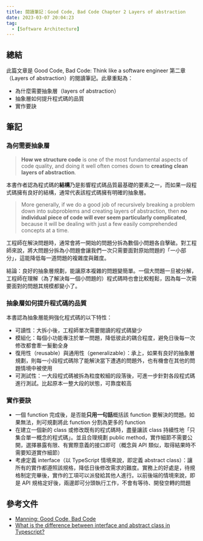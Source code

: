 ```yaml
---
title: 閱讀筆記：Good Code, Bad Code Chapter 2 Layers of abstraction
date: 2023-03-07 20:04:23
tag:
  - [Software Architecture]
---
```


## 總結

此篇文章是 Good Code, Bad Code: Think like a software engineer 第二章（Layers of abstraction）的閱讀筆記。此章重點為：

- 為什麼需要抽象層（layers of abstraction）
- 抽象層如何提升程式碼的品質
- 實作要訣

## 筆記

### 為何需要抽象層

> **How we structure code** is one of the most fundamental aspects of code quality, and doing it well often comes down to **creating clean layers of abstraction**.

本書作者認為程式碼的**結構**乃是影響程式碼品質最基礎的要素之一，而如果一段程式碼擁有良好的結構，通常代表該程式碼擁有明確的抽象層。

> More generally, if we do a good job of recursively breaking a problem down into subproblems and creating layers of abstraction, then **no individual piece of code will ever seem particularly complicated**, because it will be dealing with just a few easily comprehended concepts at a time.

工程師在解決問題時，通常會將一開始的問題分拆為數個小問題各自擊破。對工程師來說，將大問題分拆為小問題會讓我們一次只需要面對原始問題的「一小部分」，這能降低每一道問題的複雜度與難度。

結論：良好的抽象層規劃，能讓原本複雜的問題變簡單。一個大問題一旦被分解，工程師在理解（為了解決每一個小問題的）程式碼時也會比較輕鬆，因為每一次需要面對的問題其規模都變小了。

### 抽象層如何提升程式碼的品質

本書認為抽象層能夠強化程式碼的以下特性：

- 可讀性：大拆小後，工程師單次需要閱讀的程式碼變少
- 模組化：每個小功能專注於單一問題，降低彼此的耦合程度，避免日後每一次修改都會牽一髮動全身
- 復用性（reusable）與通用性（generalizable）：承上，如果有良好的抽象層規劃，則每一小段程式碼除了能解決當下遭遇的問題外，也有機會在其他的問題情境中被使用
- 可測試性：一大段程式碼被拆為粒度較細的段落後，可進一步針對各段程式碼進行測試。比起原本一整大段的狀態，可靠度較高

### 實作要訣

- 一個 function 完成後，是否能**只用一句話**概括該 function 要解決的問題。如果無法，則可規劃將此 function 分割為更多的 function
- 在建立一個新的 class 或修改既有的程式碼時，盡量讓該 class 持續性地「只集合單一概念的程式碼」。並且合理規劃 public method，實作細節不需要公開，選擇暴露有限、有實際意義的接口即可（概念與 API 類似，取得結果時不需要知道實作細節）
- 考慮定義 interface（以 TypeScript 情境來說，即定義 abstract class）：讓所有的實作都遵照該規格，降低日後修改需求的難度。實務上的好處是，待規格制定完畢後，實作的工項可以派發給其他人進行。以前後端的情境來說，即是 API 規格定好後，兩邊即可分頭執行工作，不會有等待、開發空轉的問題

## 參考文件

- [Manning: Good Code, Bad Code](https://www.manning.com/books/good-code-bad-code)
- [What is the difference between interface and abstract class in Typescript?](https://stackoverflow.com/questions/50110844/what-is-the-difference-between-interface-and-abstract-class-in-typescript)
